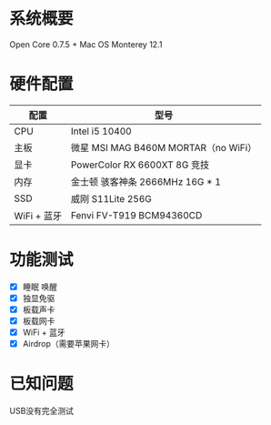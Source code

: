 # 系统概要
Open Core 0.7.5 + Mac OS Monterey 12.1

# 硬件配置
| 配置 | 型号 |
| --- | --- |
| CPU | Intel i5 10400 |
| 主板 | 微星 MSI MAG B460M MORTAR（no WiFi）|
| 显卡 | PowerColor RX 6600XT 8G 竞技 |
| 内存 | 金士顿 骇客神条 2666MHz 16G * 1 |
| SSD | 威刚 S11Lite 256G |
| WiFi + 蓝牙 | Fenvi FV-T919 BCM94360CD |

# 功能测试
+ [x] 睡眠 唤醒
+ [x] 独显免驱
+ [x] 板载声卡
+ [x] 板载网卡
+ [x] WiFi + 蓝牙
+ [x] Airdrop（需要苹果网卡）

# 已知问题

USB没有完全测试